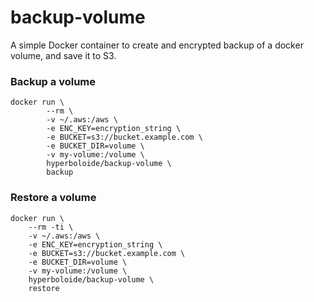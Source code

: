 # backup-volume
A simple Docker container to create and encrypted backup of a docker volume, and save it to S3.

### Backup a volume

```
docker run \
        --rm \
        -v ~/.aws:/aws \
        -e ENC_KEY=encryption_string \
        -e BUCKET=s3://bucket.example.com \
        -e BUCKET_DIR=volume \
        -v my-volume:/volume \
        hyperboloide/backup-volume \
        backup
```

### Restore a volume

```
docker run \
    --rm -ti \
    -v ~/.aws:/aws \
    -e ENC_KEY=encryption_string \
    -e BUCKET=s3://bucket.example.com \
    -e BUCKET_DIR=volume \
    -v my-volume:/volume \
    hyperboloide/backup-volume \
    restore
```
